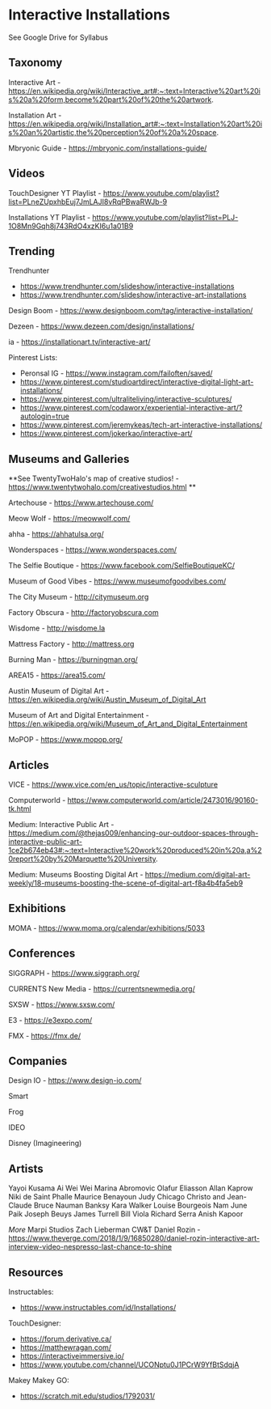 # Interactive Installations

See Google Drive for Syllabus


## Taxonomy

Interactive Art - https://en.wikipedia.org/wiki/Interactive_art#:~:text=Interactive%20art%20is%20a%20form,become%20part%20of%20the%20artwork.

Installation Art - https://en.wikipedia.org/wiki/Installation_art#:~:text=Installation%20art%20is%20an%20artistic,the%20perception%20of%20a%20space.

Mbryonic Guide - https://mbryonic.com/installations-guide/


## Videos

TouchDesigner YT Playlist - https://www.youtube.com/playlist?list=PLneZUpxhbEuj7JmLAJI8vRqPBwaRWJb-9

Installations YT Playlist - https://www.youtube.com/playlist?list=PLJ-1O8Mn9Gqh8j743RdO4xzKI6u1a01B9



## Trending

Trendhunter 
- https://www.trendhunter.com/slideshow/interactive-installations
- https://www.trendhunter.com/slideshow/interactive-art-installations

Design Boom - https://www.designboom.com/tag/interactive-installation/

Dezeen - https://www.dezeen.com/design/installations/

ia - https://installationart.tv/interactive-art/

Pinterest Lists:
- Peronsal IG - https://www.instagram.com/failoften/saved/
- https://www.pinterest.com/studioartdirect/interactive-digital-light-art-installations/
- https://www.pinterest.com/ultraliteliving/interactive-sculptures/
- https://www.pinterest.com/codaworx/experiential-interactive-art/?autologin=true
- https://www.pinterest.com/jeremykeas/tech-art-interactive-installations/
- https://www.pinterest.com/jokerkao/interactive-art/


## Museums and Galleries

**See TwentyTwoHalo's map of creative studios! - https://www.twentytwohalo.com/creativestudios.html **

Artechouse - https://www.artechouse.com/

Meow Wolf - https://meowwolf.com/

ahha - https://ahhatulsa.org/

Wonderspaces - https://www.wonderspaces.com/

The Selfie Boutique - https://www.facebook.com/SelfieBoutiqueKC/

Museum of Good Vibes - https://www.museumofgoodvibes.com/

The City Museum - http://citymuseum.org

Factory Obscura - http://factoryobscura.com

Wisdome - http://wisdome.la

Mattress Factory - http://mattress.org

Burning Man - https://burningman.org/

AREA15 - https://area15.com/

Austin Museum of Digital Art - https://en.wikipedia.org/wiki/Austin_Museum_of_Digital_Art

Museum of Art and Digital Entertainment - https://en.wikipedia.org/wiki/Museum_of_Art_and_Digital_Entertainment

MoPOP - https://www.mopop.org/



## Articles

VICE - https://www.vice.com/en_us/topic/interactive-sculpture

Computerworld - https://www.computerworld.com/article/2473016/90160-tk.html

Medium: Interactive Public Art - https://medium.com/@thejas009/enhancing-our-outdoor-spaces-through-interactive-public-art-1ce2b674eb43#:~:text=Interactive%20work%20produced%20in%20a,a%20report%20by%20Marquette%20University.

Medium: Museums Boosting Digital Art - https://medium.com/digital-art-weekly/18-museums-boosting-the-scene-of-digital-art-f8a4b4fa5eb9


## Exhibitions

MOMA - https://www.moma.org/calendar/exhibitions/5033


## Conferences

SIGGRAPH - https://www.siggraph.org/

CURRENTS New Media - https://currentsnewmedia.org/

SXSW - https://www.sxsw.com/

E3 - https://e3expo.com/

FMX - https://fmx.de/



## Companies

Design IO - https://www.design-io.com/

Smart

Frog

IDEO

Disney (Imagineering)



## Artists

Yayoi Kusama
Ai Wei Wei
Marina Abromovic
Olafur Eliasson
Allan Kaprow
Niki de Saint Phalle
Maurice Benayoun
Judy Chicago
Christo and Jean-Claude
Bruce Nauman
Banksy
Kara Walker
Louise Bourgeois
Nam June Paik
Joseph Beuys
James Turrell
Bill Viola
Richard Serra
Anish Kapoor

*More*
Marpi Studios
Zach Lieberman
CW&T
Daniel Rozin - https://www.theverge.com/2018/1/9/16850280/daniel-rozin-interactive-art-interview-video-nespresso-last-chance-to-shine


## Resources

Instructables:
- https://www.instructables.com/id/Installations/

TouchDesigner:
- https://forum.derivative.ca/
- https://matthewragan.com/
- https://interactiveimmersive.io/
- https://www.youtube.com/channel/UCONptu0J1PCrW9YfBtSdqjA

Makey Makey GO:
- https://scratch.mit.edu/studios/1792031/

